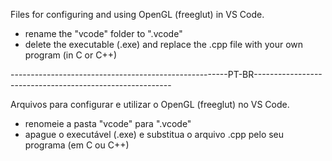 
Files for configuring and using OpenGL (freeglut) in VS Code.

- rename the "vcode" folder to ".vcode"
- delete the executable (.exe) and replace the .cpp file with your own program (in C or C++)

------------------------------------------------------PT-BR---------------------------------------------------------

Arquivos para configurar e utilizar o OpenGL (freeglut) no VS Code.  

- renomeie a pasta "vcode" para ".vcode" 
- apague o executável (.exe) e substitua o arquivo .cpp pelo seu programa (em C ou C++)
